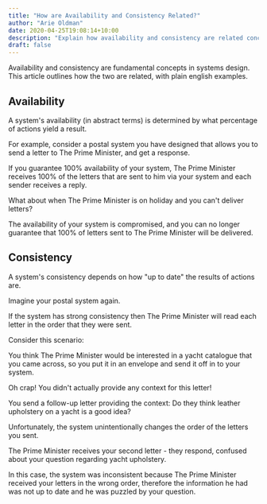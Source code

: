 ```yaml
---
title: "How are Availability and Consistency Related?"
author: "Arie Oldman"
date: 2020-04-25T19:08:14+10:00
description: "Explain how availability and consistency are related concepts in system design."
draft: false
---
```


Availability and consistency are fundamental concepts in systems design. This
article outlines how the two are related, with plain english examples.

## Availability

A system's availability (in abstract terms) is determined by what percentage of 
actions yield a result.

For example, consider a postal system you have designed that allows you to send a 
letter to The Prime Minister, and get a response. 

If you guarantee 100% availability of your system, The Prime Minister receives 
100% of the letters that are sent to him via your system and each sender
receives a reply.

What about when The Prime Minister is on holiday and you can't deliver letters?

The availability of your system is compromised, and you can no longer guarantee
that 100% of letters sent to The Prime Minister will be delivered.

## Consistency

A system's consistency depends on how "up to date" the results of actions are.

Imagine your postal system again. 

If the system has strong consistency then The Prime
Minister will read each letter in the order that they were sent. 

Consider this scenario: 

You think The Prime Minister would be interested in a yacht catalogue that you 
came across, so you put it in an envelope and send it off in to your system. 

Oh crap! You didn't actually provide any context for this
letter!

You send a follow-up letter providing the context: Do they think leather 
upholstery on a yacht is a good idea?

Unfortunately, the system unintentionally changes the order of the letters you
sent.

The Prime Minister receives your second letter - they respond, confused about
your question regarding yacht upholstery.

In this case, the system was inconsistent because The Prime Minister received
your letters in the wrong order, therefore the information he had was not up
to date and he was puzzled by your question.




